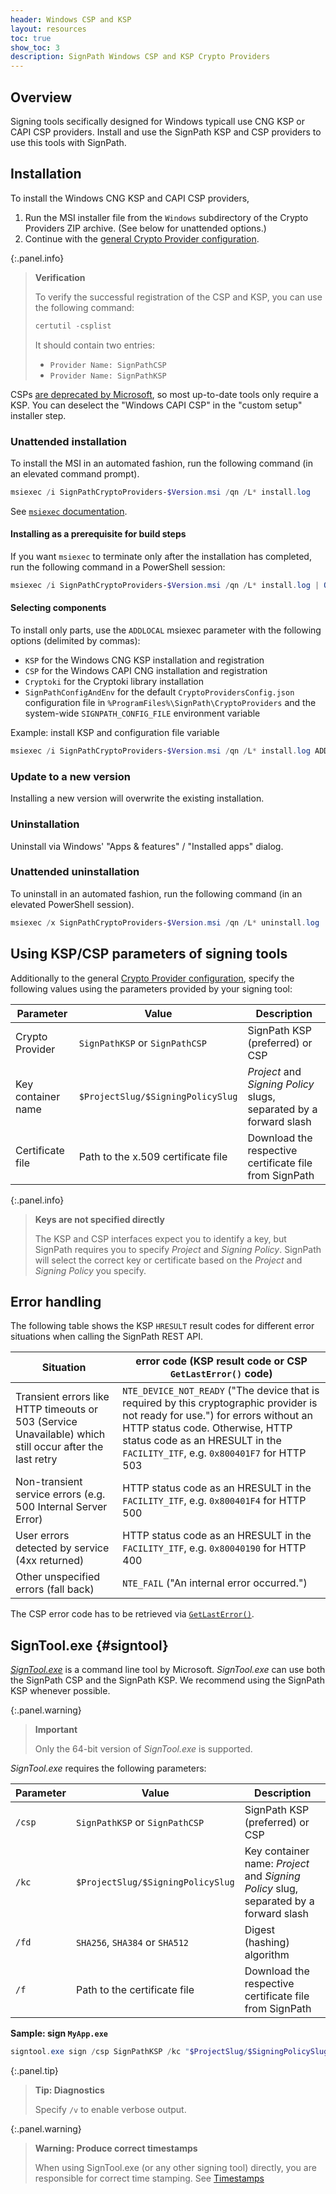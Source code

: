 ```yaml
---
header: Windows CSP and KSP
layout: resources
toc: true
show_toc: 3
description: SignPath Windows CSP and KSP Crypto Providers
---
```


## Overview

Signing tools secifically designed for Windows typicall use CNG KSP or CAPI CSP providers. Install and use the SignPath KSP and CSP providers to use this tools with SignPath.

## Installation

To install the Windows CNG KSP and CAPI CSP providers,

1. Run the MSI installer file from the `Windows` subdirectory of the Crypto Providers ZIP archive. (See below for unattended options.)
2. Continue with the [general Crypto Provider configuration](/documentation/crypto-providers#crypto-provider-configuration).

{:.panel.info}
> **Verification**
>
> To verify the successful registration of the CSP and KSP, you can use the following command:
>
> ~~~powershell
> certutil -csplist
> ~~~
> 
> It should contain two entries:
> 
>    * `Provider Name: SignPathCSP`
>    * `Provider Name: SignPathKSP`

CSPs [are deprecated by Microsoft](https://learn.microsoft.com/en-us/windows/win32/seccrypto/cryptographic-service-providers), so most up-to-date tools only require a KSP. You can deselect the "Windows CAPI CSP" in the "custom setup" installer step.

### Unattended installation

To install the MSI in an automated fashion, run the following command (in an elevated command prompt).

~~~powershell
msiexec /i SignPathCryptoProviders-$Version.msi /qn /L* install.log
~~~

See [`msiexec` documentation](https://learn.microsoft.com/en-us/windows-server/administration/windows-commands/msiexec).

#### Installing as a prerequisite for build steps

If you want `msiexec` to terminate only after the installation has completed, run the following command in a PowerShell session:

~~~powershell
msiexec /i SignPathCryptoProviders-$Version.msi /qn /L* install.log | Out-Host; if ($LASTEXITCODE -ne 0) { throw "msiexec exited with $LASTEXITCODE" }
~~~

#### Selecting components

To install only parts, use the `ADDLOCAL` msiexec parameter with the following options (delimited by commas):

   * `KSP` for the Windows CNG KSP installation and registration
   * `CSP` for the Windows CAPI CNG installation and registration
   * `Cryptoki` for the Cryptoki library installation
   * `SignPathConfigAndEnv` for the default `CryptoProvidersConfig.json` configuration file in `%ProgramFiles%\SignPath\CryptoProviders`
     and the system-wide `SIGNPATH_CONFIG_FILE` environment variable

Example: install KSP and configuration file variable

~~~powershell
msiexec /i SignPathCryptoProviders-$Version.msi /qn /L* install.log ADDLOCAL=KSP,SignPathConfigAndEnv | Out-Host; if ($LASTEXITCODE -ne 0) { throw "msiexec exited with $LASTEXITCODE" }
~~~

### Update to a new version

Installing a new version will overwrite the existing installation.

### Uninstallation

Uninstall via Windows' "Apps & features" / "Installed apps" dialog.

### Unattended uninstallation

To uninstall in an automated fashion, run the following command (in an elevated PowerShell session).

~~~powershell
msiexec /x SignPathCryptoProviders-$Version.msi /qn /L* uninstall.log | Out-Host
~~~

## Using KSP/CSP parameters of signing tools

Additionally to the general [Crypto Provider configuration](/documentation/crypto-providers#crypto-provider-configuration), specify the following values using the parameters provided by your signing tool:

| Parameter             | Value                                | Description
|-----------------------|--------------------------------------|---------------------------------------
| Crypto Provider       | `SignPathKSP` or `SignPathCSP`       | SignPath KSP (preferred) or CSP
| Key container name    | `$ProjectSlug/$SigningPolicySlug`    | _Project_ and _Signing Policy_ slugs, separated by a forward slash 
| Certificate file      | Path to the x.509 certificate file   | Download the respective certificate file from SignPath

{:.panel.info}
> **Keys are not specified directly**
>
> The KSP and CSP interfaces expect you to identify a key, but SignPath requires you to specify _Project_ and _Signing Policy_. SignPath will select the correct key or certificate based on the _Project_ and _Signing Policy_ you specify.

## Error handling

The following table shows the KSP `HRESULT` result codes for different error situations when calling the SignPath REST API.

| Situation                                                                                                | error code (KSP result code or CSP `GetLastError()` code)
|----------------------------------------------------------------------------------------------------------|----------------------------------------------------------
| Transient errors like HTTP timeouts or 503 (Service Unavailable) which still occur after the last retry  | `NTE_DEVICE_NOT_READY` ("The device that is required by this cryptographic provider is not ready for use.") for errors without an HTTP status code. Otherwise, HTTP status code as an HRESULT in the `FACILITY_ITF`, e.g. `0x800401F7` for HTTP 503
| Non-transient service errors (e.g. 500 Internal Server Error)                                            | HTTP status code as an HRESULT in the `FACILITY_ITF`, e.g. `0x800401F4` for HTTP 500
| User errors detected by service (4xx returned)                                                           | HTTP status code as an HRESULT in the `FACILITY_ITF`, e.g. `0x80040190` for HTTP 400
| Other unspecified errors (fall back)                                                                     | `NTE_FAIL` ("An internal error occurred.")

The CSP error code has to be retrieved via [`GetLastError()`](https://learn.microsoft.com/en-us/windows/win32/api/errhandlingapi/nf-errhandlingapi-getlasterror).

## SignTool.exe {#signtool}

_[SignTool.exe]_ is a command line tool by Microsoft. _SignTool.exe_ can use both the SignPath CSP and the SignPath KSP. We recommend using the SignPath KSP whenever possible.

{:.panel.warning}
> **Important**
>
> Only the 64-bit version of _SignTool.exe_ is supported.

_SignTool.exe_ requires the following parameters:

| Parameter    | Value                             | Description
|--------------|-----------------------------------|----------------
| `/csp`       | `SignPathKSP` or `SignPathCSP`    | SignPath KSP (preferred) or CSP
| `/kc`        | `$ProjectSlug/$SigningPolicySlug` | Key container name: _Project_ and _Signing Policy_ slug, separated by a forward slash
| `/fd`        | `SHA256`, `SHA384` or `SHA512`    | Digest (hashing) algorithm
| `/f`         | Path to the certificate file      | Download the respective certificate file from SignPath

**Sample: sign `MyApp.exe`**

~~~powershell
signtool.exe sign /csp SignPathKSP /kc "$ProjectSlug/$SigningPolicySlug" /fd SHA256 /f "certificate.cer" "MyApp.exe"
~~~

{:.panel.tip}
> **Tip: Diagnostics**
>
> Specify `/v` to enable verbose output.

{:.panel.warning}
> **Warning: Produce correct timestamps**
>
> When using SignTool.exe (or any other signing tool) directly, you are responsible for correct time stamping. See [Timestamps](/documentation/crypto-providers#timestamps)

[SignTool.exe]: https://docs.microsoft.com/en-us/dotnet/framework/tools/signtool-exe